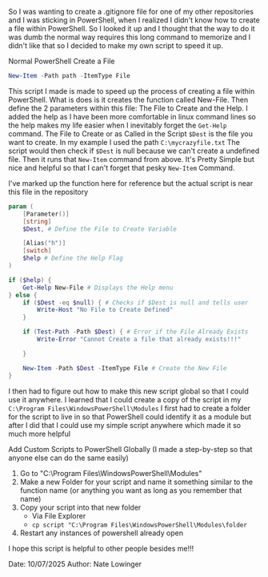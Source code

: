 So I was wanting to create a .gitignore file for one of my other repositories and I was sticking in PowerShell, when I realized I didn't know how to create a file within PowerShell. So I looked it up and I thought that the way to do it was dumb the normal way requires this long command to memorize and I didn't like that so I decided to make my own script to speed it up.

Normal PowerShell Create a File
```powershell
New-Item -Path path -ItemType File
```

This script I made is made to speed up the process of creating a file within PowerShell. What is does is it creates the function called New-File. Then define the 2 parameters within this file: The File to Create and the Help. I added the help as I have been more comfortable in linux command lines so the help makes my life easier when I inevitably forget the `Get-Help` command. The File to Create or as Called in the Script `$Dest` is the file you want to create. In my example I used the path `C:\mycrazyfile.txt` The script would then check if `$Dest` is null because we can't create a undefined file. Then it runs that `New-Item` command from above. It's Pretty Simple but nice and helpful so that I can't forget that pesky `New-Item` Command. 

I've marked up the function here for reference but the actual script is near this file in the repository
```powershell
param (
    [Parameter()]
    [string]
    $Dest, # Define the File to Create Variable

    [Alias("h")]
    [switch]
    $help # Define the Help Flag
)

if ($help) {
	Get-Help New-File # Displays the Help menu
} else {
    if ($Dest -eq $null) { # Checks if $Dest is null and tells user
        Write-Host "No File to Create Defined" 
	}

	if (Test-Path -Path $Dest) { # Error if the File Already Exists
        Write-Error "Cannot Create a file that already exists!!!"

    }

    New-Item -Path $Dest -ItemType File # Create the New File
}
```

I then had to figure out how to make this new script global so that I could use it anywhere. I learned that I could create a copy of the script in my `C:\Program Files\WindowsPowerShell\Modules` I first had to create a folder for the script to live in so that PowerShell could identify it as a module but after I did that I could use my simple script anywhere which made it so much more helpful

Add Custom Scripts to PowerShell Globally (I made a step-by-step so that anyone else can do the same easily)
1. Go to "C:\Program Files\WindowsPowerShell\Modules"
2. Make a new Folder for your script and name it something similar to the function name (or anything you want as long as you remember that name)
3. Copy your script into that new folder
	 - Via File Explorer
	 - `cp script "C:\Program Files\WindowsPowerShell\Modules\folder`
4. Restart any instances of powershell already open

I hope this script is helpful to other people besides me!!!

Date: 10/07/2025
Author: Nate Lowinger